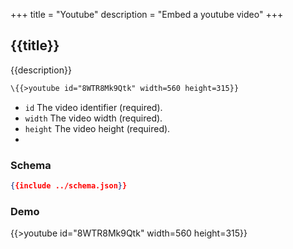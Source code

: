 +++
title = "Youtube"
description = "Embed a youtube video"
+++

## {{title}}

{{description}}

```handlebars
\{{>youtube id="8WTR8Mk9Qtk" width=560 height=315}}
```

* `id` The video identifier (required).
* `width` The video width (required).
* `height` The video height (required).
*
### Schema

```json
{{include ../schema.json}}
```

### Demo

{{>youtube id="8WTR8Mk9Qtk" width=560 height=315}}
